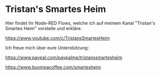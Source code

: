 # Tristan's Smartes Heim
Hier findet ihr Node-RED Flows, welche ich auf meinem Kanal "Tristan's Smartes Heim" vorstelle und erkläre: 

https://www.youtube.com/c/TristansSmartesHeim

Ich freue mich über eure Unterstützung:

https://www.paypal.com/paypalme/tristanssmartesheim

https://www.buymeacoffee.com/smartesheim
